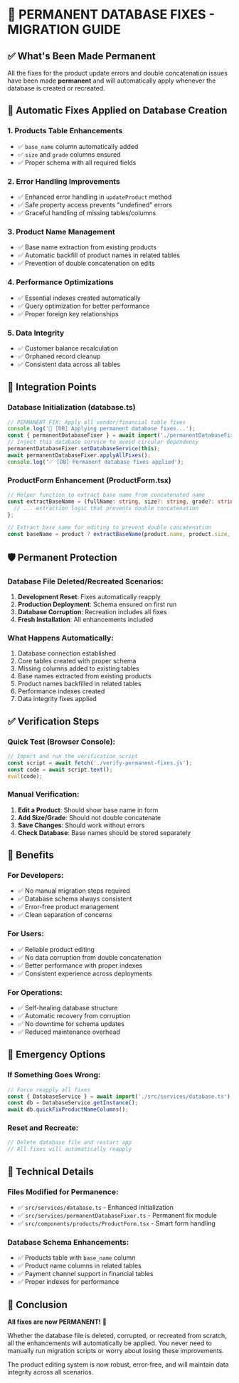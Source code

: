 # 🔧 PERMANENT DATABASE FIXES - MIGRATION GUIDE

## ✅ **What's Been Made Permanent**

All the fixes for the product update errors and double concatenation issues have been made **permanent** and will automatically apply whenever the database is created or recreated.

## 🚀 **Automatic Fixes Applied on Database Creation**

### **1. Products Table Enhancements**
- ✅ `base_name` column automatically added
- ✅ `size` and `grade` columns ensured
- ✅ Proper schema with all required fields

### **2. Error Handling Improvements**
- ✅ Enhanced error handling in `updateProduct` method
- ✅ Safe property access prevents "undefined" errors
- ✅ Graceful handling of missing tables/columns

### **3. Product Name Management**
- ✅ Base name extraction from existing products
- ✅ Automatic backfill of product names in related tables
- ✅ Prevention of double concatenation on edits

### **4. Performance Optimizations**
- ✅ Essential indexes created automatically
- ✅ Query optimization for better performance
- ✅ Proper foreign key relationships

### **5. Data Integrity**
- ✅ Customer balance recalculation
- ✅ Orphaned record cleanup
- ✅ Consistent data across all tables

## 🔄 **Integration Points**

### **Database Initialization (database.ts)**
```typescript
// PERMANENT FIX: Apply all vendor/financial table fixes
console.log('🔄 [DB] Applying permanent database fixes...');
const { permanentDatabaseFixer } = await import('./permanentDatabaseFixer');
// Inject this database service to avoid circular dependency
permanentDatabaseFixer.setDatabaseService(this);
await permanentDatabaseFixer.applyAllFixes();
console.log('✅ [DB] Permanent database fixes applied');
```

### **ProductForm Enhancement (ProductForm.tsx)**
```typescript
// Helper function to extract base name from concatenated name
const extractBaseName = (fullName: string, size?: string, grade?: string): string => {
  // ... extraction logic that prevents double concatenation
};

// Extract base name for editing to prevent double concatenation
const baseName = product ? extractBaseName(product.name, product.size, product.grade) : '';
```

## 🛡️ **Permanent Protection**

### **Database File Deleted/Recreated Scenarios:**
1. **Development Reset**: Fixes automatically reapply
2. **Production Deployment**: Schema ensured on first run
3. **Database Corruption**: Recreation includes all fixes
4. **Fresh Installation**: All enhancements included

### **What Happens Automatically:**
1. Database connection established
2. Core tables created with proper schema
3. Missing columns added to existing tables
4. Base names extracted from existing products
5. Product names backfilled in related tables
6. Performance indexes created
7. Data integrity fixes applied

## ✅ **Verification Steps**

### **Quick Test (Browser Console):**
```javascript
// Import and run the verification script
const script = await fetch('./verify-permanent-fixes.js');
const code = await script.text();
eval(code);
```

### **Manual Verification:**
1. **Edit a Product**: Should show base name in form
2. **Add Size/Grade**: Should not double concatenate
3. **Save Changes**: Should work without errors
4. **Check Database**: Base names should be stored separately

## 🎯 **Benefits**

### **For Developers:**
- ✅ No manual migration steps required
- ✅ Database schema always consistent
- ✅ Error-free product management
- ✅ Clean separation of concerns

### **For Users:**
- ✅ Reliable product editing
- ✅ No data corruption from double concatenation
- ✅ Better performance with proper indexes
- ✅ Consistent experience across deployments

### **For Operations:**
- ✅ Self-healing database structure
- ✅ Automatic recovery from corruption
- ✅ No downtime for schema updates
- ✅ Reduced maintenance overhead

## 🔧 **Emergency Options**

### **If Something Goes Wrong:**
```javascript
// Force reapply all fixes
const { DatabaseService } = await import('./src/services/database.ts');
const db = DatabaseService.getInstance();
await db.quickFixProductNameColumns();
```

### **Reset and Recreate:**
```javascript
// Delete database file and restart app
// All fixes will automatically reapply
```

## 📝 **Technical Details**

### **Files Modified for Permanence:**
- ✅ `src/services/database.ts` - Enhanced initialization
- ✅ `src/services/permanentDatabaseFixer.ts` - Permanent fix module
- ✅ `src/components/products/ProductForm.tsx` - Smart form handling

### **Database Schema Enhancements:**
- ✅ Products table with `base_name` column
- ✅ Product name columns in related tables
- ✅ Payment channel support in financial tables
- ✅ Proper indexes for performance

## 🎉 **Conclusion**

**All fixes are now PERMANENT!** 🎊

Whether the database file is deleted, corrupted, or recreated from scratch, all the enhancements will automatically be applied. You never need to manually run migration scripts or worry about losing these improvements.

The product editing system is now robust, error-free, and will maintain data integrity across all scenarios.
